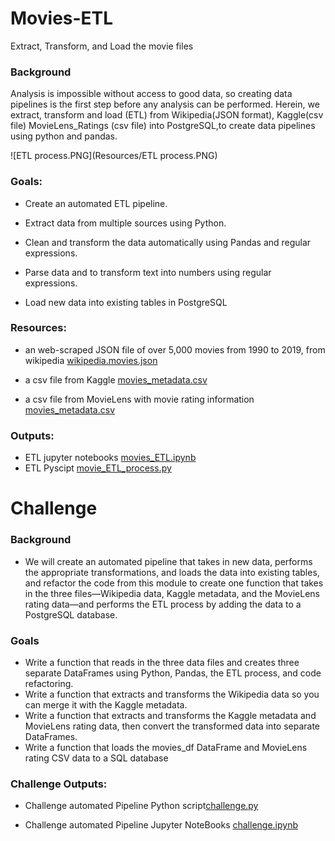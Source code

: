 # Movies-ETL
Extract, Transform, and Load the movie files

### Background
Analysis is impossible without access to good data, so creating data pipelines is the first step before any analysis can be performed. Herein, we extract, transform and load (ETL) from Wikipedia(JSON format), Kaggle(csv file) MovieLens_Ratings (csv file) into PostgreSQL,to create data pipelines using python and pandas.

![ETL process.PNG](Resources/ETL process.PNG)

### Goals:

- Create an automated ETL pipeline.
 
- Extract data from multiple sources using Python.

- Clean and transform the data automatically using Pandas and regular expressions.

- Parse data and to transform text into numbers using regular expressions.

- Load new data into existing tables in PostgreSQL

### Resources:

- an web-scraped JSON file of over 5,000 movies from 1990 to 2019, from wikipedia [wikipedia.movies.json](Resources/wikipedia_movies.json)

- a csv file from Kaggle [movies_metadata.csv](Resources/movies_metadata_small.csv)

- a csv file from MovieLens with movie rating information [movies_metadata.csv](Resources/ratings_small.csv)



### Outputs:

- ETL jupyter notebooks [movies_ETL.ipynb](movie_ETL_process.ipynb)
- ETL Pyscipt [movie_ETL_process.py](Pyscirpt/movie_ETL_process.py)

# Challenge

### Background

 - We will create an automated pipeline that takes in new data, performs the appropriate transformations, and loads the data into existing tables, and refactor the code from this module to create one function that takes in the three files—Wikipedia data, Kaggle metadata, and the MovieLens rating data—and performs the ETL process by adding the data to a PostgreSQL database.


### Goals

* Write a function that reads in the three data files and creates three separate DataFrames using Python, Pandas, the ETL process, and code refactoring.
* Write a function that extracts and transforms the Wikipedia data so you can merge it with the Kaggle metadata.
* Write a function that extracts and transforms the Kaggle metadata and MovieLens rating data, then convert the transformed data into separate DataFrames.
* Write a function that loads the movies_df DataFrame and MovieLens rating CSV data to a SQL database


### Challenge Outputs:

- Challenge automated Pipeline Python script[challenge.py](/challenge.py)

- Challenge automated Pipeline Jupyter NoteBooks [challenge.ipynb](/challenge.ipynb)

